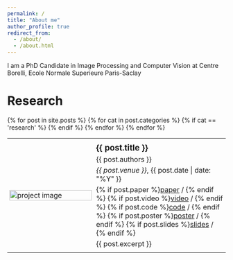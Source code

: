 ```yaml
---
permalink: /
title: "About me"
author_profile: true
redirect_from: 
  - /about/
  - /about.html
---
```

I am a PhD Candidate in Image Processing and Computer Vision at Centre Borelli, Ecole Normale Superieure Paris-Saclay

Research
======
<table style="border-collapse: collapse; width: 100%; border: none;">
  {% for post in site.posts %}
    {% for cat in post.categories %}
      {% if cat == 'research' %}
        <tr style="border: none;">
          <td style="padding:1%;width:35%;vertical-align:middle;min-width:200px;border: none;">
            <img src="{{ post.image }}" alt="project image" style="width:100%; height:auto; max-width:100%;" />
          </td>
          <td style="padding:1%;width:65%;vertical-align:middle;border: none;">
            <h3 style="margin: 5px 0;">{{ post.title }}</h3>
            <p style="margin: 5px 0;">{{ post.authors }}</p>
            <p style="margin: 5px 0;"><em>{{ post.venue }}</em>, {{ post.date | date: "%Y" }}</p>
            <p style="margin: 5px 0;">
              {% if post.paper %}<a href="{{ post.paper }}">paper</a> / {% endif %}
              {% if post.video %}<a href="{{ post.video }}">video</a> / {% endif %}
              {% if post.code %}<a href="{{ post.code }}">code</a> / {% endif %}
              {% if post.poster %}<a href="{{ post.poster }}">poster</a> / {% endif %}
              {% if post.slides %}<a href="{{ post.slides }}">slides</a> / {% endif %}
            </p>
            <p style="margin: 5px 0;">{{ post.excerpt }}</p>
          </td>
        </tr>
      {% endif %}
    {% endfor %}
  {% endfor %}
</table>

